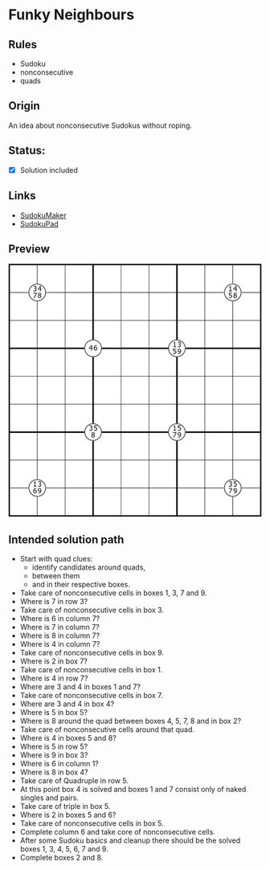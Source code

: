 # Funky Neighbours
## Rules
* Sudoku
* nonconsecutive
* quads

## Origin
An idea about nonconsecutive Sudokus without roping.

## Status:
* [X] Solution included

## Links
* [SudokuMaker](https://sudokumaker.app/?puzzle=N4IgZg9gTgtghgFwGoFMoGcCWEB2IBcIAjAHQCsJADCADQgAOArgF7MA2KBoOcMnhAMUY4A1gE8ABADkUmAOYALAEYRGGWiDiMEC6ARABhBVEzoAKhHoL0IzBoDGEGHxwJ9gIgJp0eGwkBlRgATCBFGCShGDnQJOHp6NjESAB0cTwB5KB0IOVw4NgSYwIArOHsUVwlA%2BUwEaLgoFAkcCAQJRxx0FHttTAA3FGTU6UYYJTRozBw2zCh7KIkYRnRWsYlIYUCY1o44ZYlcMolJiR1Gsvzo9DUoVRwqnDkThTOZuYGHFAuCAG1QXrzGPwAMwAXxofwB-AA7GCIWxAQQiLCQP94fwAJzI1EI-BkLGQggAJnxaIIADYSTiAByU-gAFlpBBp4JRBPwDJZ2IxjPwMM5bNB-NJ%2BApQpxxLF-DxksRPOlcPFPNFCvpPOZKtlMvwmK1fI1%2BEF%2Br1rOFOv1HP1ypNiq18utwJ5SK16vtRLlasdPLNroNPONXIIFp9VoDIs9WsNPpdoaDof9bLtoYl%2Bu9MY9tp5kbjXvDlp5yZ9qbZIbZBdDibZTvN6f1WbZ8eFVZ9deFDZteedPNjbKLwrxAF06O1llA4JNaj9QAgxPR%2BJRkdPZ4i6A05NgOj9KDQt1uiDQ93vCTQj0ed9v9xfD8fr2fd5fryeaECny%2B6TQ32%2ByDQv1-n3-3wBn7fsB-7Ph%2BAE-sBZI0NB0FQjQ8HwVSNDIchsEwQhmFIShOHoXBWE4ah-YLjO-BEJQFF0IEKBgJMNTrlwIA8Hw%2BjNOEliTHIGiTEwbj4N8g4gEopQiOUgSMYu-AgI41EOBAsmEEwrAcCQcCBIEBi4COY6uJpMD0Lg5QIAAFDgKAAO4SAAIpgYBgGgRl6UokyIOu6B6QZZmuMZADkUBEHAPk0BI3zfFuEh7hIhKDiFRBHhFz4RXSMXfISb5RV%2BUVkv2-YAJS5QA3CkSnsAMakaVpCCjuOHmGd5ZmWTZdkObpTjOTwCBubVXkmX5RBKEFIVhcFkXRcFqWjfFhJAilRCZUQ0ERVCOX5UVOAlSp5WaR0VU6Qg3VGaZFnWbZ9kNK1owuZ1WkHd5fmEoF42pfBUXIVF6IpUC6LBXS4V0kQKVkJFZDxWQM15YVxUsKVqnqdt2k1U4nmHQ1J3Ned%2B1tVdXVI3VvVQISA1PYSL2Em9hIfeNdJvXS30SGQlApXS8V0oldLJRDa0bWVcOVdVF3I-Vx1NWdjlYx1OP6XjvlQECj1DWQ6VkJlZDZeNZKLWSL1klSKVQm9UJ01SjOc1Dyk8xVO385jUs9UdjWnS1Nvta5N243bflAkTCtKyrashVCmVQotULLerdNQuFUIA6b63Q5tvNW3tt0majItO052Nu7bh0%2BfYAWDaF4V00QuvjWTwVAi9dL%2B98qvBWSQcc6tZsw1tfPJ%2B7KPC47GOZxL2eC71%2Bfe0XwUl2XIUU5XNNhyFysN%2BlULgy3cfm7DlsIwL0tp73YuXQPHQp759gPYX3yJXFwWEgD41ApFv0-ZT890zrwWhytkNr23idbzbQ-2zRqLC6LtrpHy7ndU%2Bo8L4jSmrfEKQIWbA0ZuNMgb0tbv2yrHbmG94a7URjnIWDt0b71AZLABec5bn0WnNa%2ByU77pVZsFEGKUyTxWjsFY2n8ubxwtng62x9d4kJAVncBhDh5e2oSNTKaVPqZXZswma6tIqR3fh9WOIAwTSQgROfixE6A8W0FwLRywxAcGMSRJc%2BA5qWOBJQZ80k0ToEnNoqAZkoAECBA4qoa5dHfDfNlZEjg3FoE8dBEAPiajOP4nuZ8X4PpBOgO48k4TIl%2BL3F%2BeCCSWTBOSSKbx1Q-FxJQvo0AuTQnWL3BEwp0SYFviQqU1xeTS5URqT8PcQFdaJJCR4-AVIqlpNqbEjC2SylJIqVSZC1TfG1OKVk4iglTHmPwKALADwOAABlJj8DAHkToIIQTERBEAA)
* [SudokuPad](https://sudokupad.app/5gg8bnwb0a)

## Preview
![Preview](preview.png)

## Intended solution path
-	Start with quad clues:
	-	identify candidates around quads,
	-	between them
	-	and in their respective boxes.
-	Take care of nonconsecutive cells in boxes 1, 3, 7 and 9.
-	Where is 7 in row 3?
-	Take care of nonconsecutive cells in box 3.
-	Where is 6 in column 7?
-	Where is 7 in column 7?
-	Where is 8 in column 7?
-	Where is 4 in column 7?
-	Take care of nonconsecutive cells in box 9.
-	Where is 2 in box 7?
-	Take care of nonconsecutive cells in box 1.
-	Where is 4 in row 7?
-	Where are 3 and 4 in boxes 1 and 7?
-	Take care of nonconsecutive cells in box 7.
-	Where are 3 and 4 in box 4?
-	Where is 5 in box 5?
-	Where is 8 around the quad between boxes 4, 5, 7, 8 and in box 2?
-	Take care of nonconsecutive cells around that quad.
-	Where is 4 in boxes 5 and 8?
-	Where is 5 in row 5?
-	Where is 9 in box 3?
-	Where is 6 in column 1?
-	Where is 8 in box 4?
-	Take care of Quadruple in row 5.
-	At this point box 4 is solved and boxes 1 and 7 consist only of naked singles and pairs.
-	Take care of triple in box 5.
-	Where is 2 in boxes 5 and 6?
-	Take care of nonconsecutive cells in box 5.
-	Complete column 6 and take core of nonconsecutive cells.
-	After some Sudoku basics and cleanup there should be the solved boxes 1, 3, 4, 5, 6, 7 and 9.
-	Complete boxes 2 and 8.


